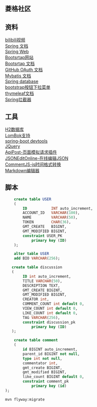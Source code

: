 ## 菱格社区  
  
## 资料    
[bilibili视频](https://www.bilibili.com/video/BV1r4411r7au)  
[Spring 文档](https://spring.io/guides)  
[Spring Web](https://spring.io/guides/gs/serving-web-content/)  
[Bootsrtap网站](https://v3.bootcss.com/)  
[Bootsrtap 文档](https://v3.bootcss.com/components/?#wells)  
[GitHub OAuth 文档](https://docs.github.com/en/developers/apps/creating-an-oauth-app)  
[Mybatis 文档](http://mybatis.org/spring-boot-starter/mybatis-spring-boot-autoconfigure/)    
[Spring database](https://docs.spring.io/spring-boot/docs/2.0.0.RC1/reference/htmlsingle/#boot-features-embedded-database-support)  
[bootstrap按钮下拉菜单](https://v3.bootcss.com/components/#btn-dropdowns)  
[thymeleaf文档](https://www.thymeleaf.org/doc/tutorials/3.0/thymeleafspring.html)  
[Spring拦截器](https://docs.spring.io/spring-framework/docs/5.0.3.RELEASE/spring-framework-reference/web.html#mvc-config-interceptors)

## 工具  
[H2数据库](http://www.h2database.com/html/main.html)  
[LomBok支持](https://projectlombok.org/)  
[spring-boot devtools](https://docs.spring.io/spring-boot/docs/1.5.16.RELEASE/reference/html/using-boot-devtools.html)  
[JQuery](https://code.jquery.com/jquery-3.5.1.min.js)  
[ApiPost-页面模拟请求插件](edge://extensions/?id=lbapjkpcenjdeddcdgodfaljhkphfmjp)  
[JSONEditOnline-在线编辑JSON](http://jsoneditoronline.cn/)  
[CommentJS-js时间格式转换](http://momentjs.cn/)  
[Markdown编辑器](http://editor.md.ipandao.com/)
## 脚本  
```sql
    create table USER
    (
        ID           INT auto_increment,
        ACCOUNT_ID   VARCHAR(100),
        NAME         VARCHAR(50),
        TOKEN        CHAR(36),
        GMT_CREATE   BIGINT,
        GMT_MODIFIED BIGINT,
        constraint USER_PK
            primary key (ID)
    );  
```    

```sql
    alter table USER
	add BIO VARCHAR(256);
```    

```sql
   create table discussion
   (
        ID int auto_increment,
        TITLE VARCHAR(50),
        DESCRIPTION TEXT,
        GMT_CREATE BIGINT,
        GMT_MODIFIED BIGINT,
        CREATOR int,
        COMMENT_COUNT int default 0,
        VIEW_COUNT int default 0,
        LIKE_COUNT int default 0,
        TAG VARCHAR(256),
        constraint discussion_pk
            primary key (ID)
   );
```
```sql
    create table comment
    (
        id BIGINT auto_increment,
        parent_id BIGINT not null,
        type int not null,
        commentator int,
        gmt_create BIGINT,
        gmt_modified BIGINT,
        like_count BIGINT default 0,
        constraint comment_pk
            primary key (id)
);
```
```bash  
mvn flyway:migrate
```